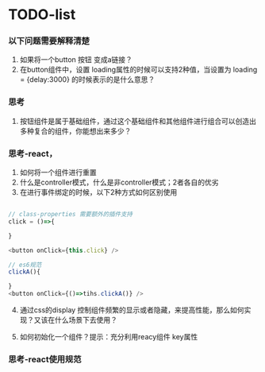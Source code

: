 # TODO-list

### 以下问题需要解释清楚
1. 如果将一个button 按钮 变成a链接？
2. 在button组件中，设置 loading属性的时候可以支持2种值，当设置为 loading = {delay:3000} 的时候表示的是什么意思？



### 思考

1. 按钮组件是属于基础组件，通过这个基础组件和其他组件进行组合可以创造出多种复合的组件，你能想出来多少？







### 思考-react，
1. 如何将一个组件进行重置
2. 什么是controller模式，什么是非controller模式；2者各自的优劣
3. 在进行事件绑定的时候，以下2种方式如何区别使用

```javascript

// class-properties 需要额外的插件支持
click = ()=>{

}

<button onClick={this.click} />

// es6规范
clickA(){

}
<button onClick={()=>tihs.clickA()} />

```

4. 通过css的display 控制组件频繁的显示或者隐藏，来提高性能，那么如何实现？又该在什么场景下去使用？

5. 如何初始化一个组件？提示：充分利用reacy组件 key属性


### 思考-react使用规范